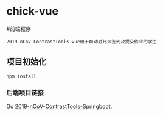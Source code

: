 # chick-vue

#前端程序
```
2019-nCoV-ContrastTools-vue用于自动对比未签到及提交作业的学生
```

## 项目初始化
```
npm install
```

### 后端项目链接
Go [2019-nCoV-ContrastTools-Springboot](https://github.com/yue-thulium/2019-nCoV-ContrastTools-SpringBoot).
